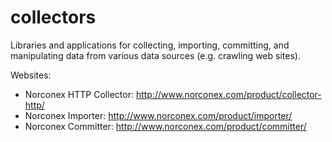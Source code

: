 <script>
(function(i,s,o,g,r,a,m){i['GoogleAnalyticsObject']=r;i[r]=i[r]||function(){
(i[r].q=i[r].q||[]).push(arguments)},i[r].l=1*new Date();a=s.createElement(o),
m=s.getElementsByTagName(o)[0];a.async=1;a.src=g;m.parentNode.insertBefore(a,m)
})(window,document,'script','//www.google-analytics.com/analytics.js','ga');
ga('create', 'UA-23162620-2', 'github.com');
ga('send', 'pageview');
</script>

collectors
==========

Libraries and applications for collecting, importing, committing, and manipulating data from various data sources (e.g. crawling web sites).

Websites:

  * Norconex HTTP Collector: http://www.norconex.com/product/collector-http/
  * Norconex Importer: http://www.norconex.com/product/importer/
  * Norconex Committer: http://www.norconex.com/product/committer/
